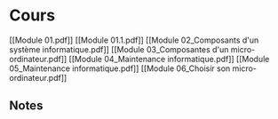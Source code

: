 # Cours
[[Module 01.pdf]]
[[Module 01.1.pdf]]
[[Module 02_Composants d'un système informatique.pdf]]
[[Module 03_Composantes d'un micro-ordinateur.pdf]]
[[Module 04_Maintenance informatique.pdf]]
[[Module 05_Maintenance informatique.pdf]]
[[Module 06_Choisir son micro-ordinateur.pdf]]
## Notes
			